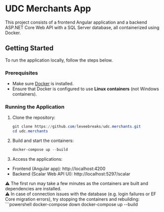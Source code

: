 # UDC Merchants App

This project consists of a frontend Angular application and a backend ASP.NET Core Web API with a SQL Server database, all containerized using Docker.

## Getting Started

To run the application locally, follow the steps below.

### Prerequisites

- Make sure [Docker](https://www.docker.com/) is installed.
- Ensure that Docker is configured to use **Linux containers** (not Windows containers).

### Running the Application

1. Clone the repository:
   ```powershell
   git clone https://github.com/leveebreaks/udc.merchants.git
   cd udc.merchants
2. Build and start the containers:
    ```powershell
    docker-compose up --build
3. Access the applications:
- Frontend (Angular app): http://localhost:4200
- Backend (Scalar Web API UI): http://localhost:5297/scalar

⚠️ The first run may take a few minutes as the containers are built and dependencies are installed.  
⚠️ In case of connection issues with the database (e.g. login failures or EF Core migration errors), try stopping the containers and rebuilding:  
    ```powershell
    docker-compose down
    docker-compose up --build